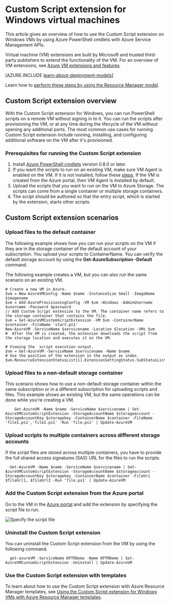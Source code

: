 <properties
    pageTitle="Custom Script extension on a Windows VM | Azure"
    description="Automate Azure VM configuration tasks by using the Custom Script extension to run PowerShell scripts on a remote Windows VM"
    services="virtual-machines-windows"
    documentationcenter=""
    author="kundanap"
    manager="timlt"
    editor=""
    tags="azure-service-management" />
<tags
    ms.assetid="ebb7340a-8f61-4d3c-a290-d7bf8de2d0bd"
    ms.service="virtual-machines-windows"
    ms.devlang="na"
    ms.topic="article"
    ms.tgt_pltfrm="vm-windows"
    ms.workload="infrastructure-services"
    ms.date="08/06/2015"
    wacn.date=""
    ms.author="kundanap" />

# Custom Script extension for Windows virtual machines
This article gives an overview of how to use the Custom Script extension on Windows VMs by using Azure PowerShell cmdlets with Azure Service Management APIs.

Virtual machine (VM) extensions are built by Microsoft and trusted third-party publishers to extend the functionality of the VM. For an overview of VM extensions, see
[Azure VM extensions and features](/documentation/articles/virtual-machines-windows-extensions-features/).

[AZURE.INCLUDE [learn-about-deployment-models](../../includes/learn-about-deployment-models-classic-include.md)]

Learn how to [perform these steps by using the Resource Manager model](/documentation/articles/virtual-machines-windows-extensions-customscript/).

## Custom Script extension overview
With the Custom Script extension for Windows, you can run PowerShell scripts on a remote VM without signing in to it. You can run the scripts after provisioning the VM, or at any time during the lifecycle of the VM without opening any additional ports. The most common use cases for running Custom Script extension include running, installing, and configuring additional software on the VM after it's provisioned.

### Prerequisites for running the Custom Script extension
1. Install <a href="http://azure.microsoft.com/downloads" target="_blank">Azure PowerShell cmdlets</a> version 0.8.0 or later.
2. If you want the scripts to run on an existing VM, make sure VM Agent is enabled on the VM. If it is not installed, follow these  [steps](/documentation/articles/virtual-machines-windows-classic-agents-and-extensions/). If the VM is created from the Azure portal, then VM Agent is installed by default.
3. Upload the scripts that you want to run on the VM to Azure Storage. The scripts can come from a single container or multiple storage containers.
4. The script should be authored so that the entry script, which is started by the extension, starts other scripts.

## Custom Script extension scenarios
### Upload files to the default container
The following example shows how you can run your scripts on the VM if they are in the storage container of the default account of your subscription. You upload your scripts to ContainerName. You can verify the default storage account by using the **Get-AzureSubscription -Default** command.

The following example creates a VM, but you can also run the same scenario on an existing VM.

    # Create a new VM in Azure.
    $vm = New-AzureVMConfig -Name $name -InstanceSize Small -ImageName $imagename
    $vm = Add-AzureProvisioningConfig -VM $vm -Windows -AdminUsername $username -Password $password
    // Add Custom Script extension to the VM. The container name refers to the storage container that contains the file.
    $vm = Set-AzureVMCustomScriptExtension -VM $vm -ContainerName $container -FileName 'start.ps1'
    New-AzureVM -ServiceName $servicename -Location $location -VMs $vm
    #  After the VM is created, the extension downloads the script from the storage location and executes it on the VM.

    # Viewing the  script execution output.
    $vm = Get-AzureVM -ServiceName $servicename -Name $name
    # Use the position of the extension in the output as index.
    $vm.ResourceExtensionStatusList[i].ExtensionSettingStatus.SubStatusList

### Upload files to a non-default storage container
This scenario shows how to use a non-default storage container within the same subscription or in a different subscription for uploading scripts and files. This example shows an existing VM, but the same operations can be done while you're creating a VM.

        Get-AzureVM -Name $name -ServiceName $servicename | Set-AzureVMCustomScriptExtension -StorageAccountName $storageaccount -StorageAccountKey $storagekey -ContainerName $container -FileName 'file1.ps1','file2.ps1' -Run 'file.ps1' | Update-AzureVM

### Upload scripts to multiple containers across different storage accounts
  If the script files are stored across multiple containers, you have to provide the full shared access signatures (SAS) URL for the files to run the scripts.

      Get-AzureVM -Name $name -ServiceName $servicename | Set-AzureVMCustomScriptExtension -StorageAccountName $storageaccount -StorageAccountKey $storagekey -ContainerName $container -FileUri $fileUrl1, $fileUrl2 -Run 'file.ps1' | Update-AzureVM


### Add the Custom Script extension from the Azure portal
Go to the VM in the <a href="https://portal.azure.cn/ " target="_blank">Azure portal</a> and add the extension by specifying the script file to run.

  ![Specify the script file][5]

### Uninstall the Custom Script extension
You can uninstall the Custom Script extension from the VM by using the following command.

      get-azureVM -ServiceName KPTRDemo -Name KPTRDemo | Set-AzureVMCustomScriptExtension -Uninstall | Update-AzureVM

### Use the Custom Script extension with templates
To learn about how to use the Custom Script extension with Azure Resource Manager templates, see [Using the Custom Script extension for Windows VMs with Azure Resource Manager templates](/documentation/articles/virtual-machines-windows-extensions-customscript/).

<!--Image references-->
[5]: ./media/virtual-machines-windows-classic-extensions-customscript/addcse.png
